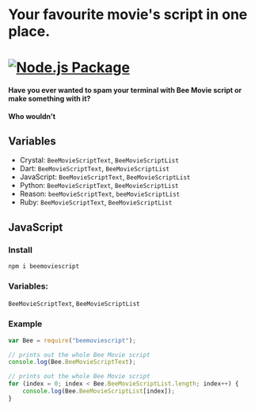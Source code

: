 # Your favourite movie's script in one place.
# [![Node.js Package](https://github.com/KristofKekesi/BeeMovieScript/actions/workflows/npm-publish.yml/badge.svg)](https://github.com/KristofKekesi/BeeMovieScript/actions/workflows/npm-publish.yml)

#### Have you ever wanted to spam your terminal with Bee Movie script or make something with it?

__Who wouldn't__

## Variables
- Crystal: `BeeMovieScriptText`, `BeeMovieScriptList`
- Dart: `BeeMovieScriptText`, `BeeMovieScriptList`
- JavaScript: `BeeMovieScriptText`, `BeeMovieScriptList`
- Python: `BeeMovieScriptText`, `BeeMovieScriptList`
- Reason: `beeMovieScriptText`, `beeMovieScriptList`
- Ruby: `BeeMovieScriptText`, `BeeMovieScriptList`

## JavaScript
### Install
`npm i beemoviescript`

### Variables:
`BeeMovieScriptText`, `BeeMovieScriptList`

### Example
``` js
var Bee = require("beemoviescript");

// prints out the whole Bee Movie script
console.log(Bee.BeeMovieScriptText);

// prints out the whole Bee Movie script
for (index = 0; index < Bee.BeeMovieScriptList.length; index++) {
    console.log(Bee.BeeMovieScriptList[index]);
}
```
